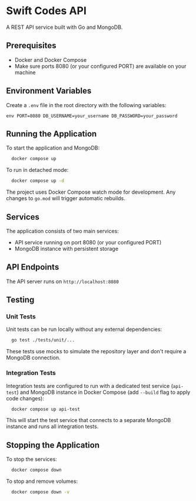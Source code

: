 # Swift Codes API

A REST API service built with Go and MongoDB.

## Prerequisites

- Docker and Docker Compose
- Make sure ports 8080 (or your configured PORT) are available on your machine

## Environment Variables

Create a `.env` file in the root directory with the following variables:

```
env PORT=8080 DB_USERNAME=your_username DB_PASSWORD=your_password
``` 

## Running the Application

To start the application and MongoDB:

```bash
  docker compose up
```

To run in detached mode:

```bash
  docker compose up -d
```

The project uses Docker Compose watch mode for development. Any changes to `go.mod` will trigger automatic rebuilds.

## Services

The application consists of two main services:

- API service running on port 8080 (or your configured PORT)
- MongoDB instance with persistent storage

## API Endpoints

The API server runs on `http://localhost:8080`

## Testing

### Unit Tests

Unit tests can be run locally without any external dependencies:

```bash 
  go test ./tests/unit/...
``` 

These tests use mocks to simulate the repository layer and don't require a MongoDB connection.

### Integration Tests

Integration tests are configured to run with a dedicated test service (`api-test`) and MongoDB instance in Docker
Compose (add `--build` flag to apply code changes):

```bash 
  docker compose up api-test
``` 

This will start the test service that connects to a separate MongoDB instance and runs all integration tests.

## Stopping the Application

To stop the services:

```bash 
  docker compose down
``` 

To stop and remove volumes:

```bash 
  docker compose down -v
```